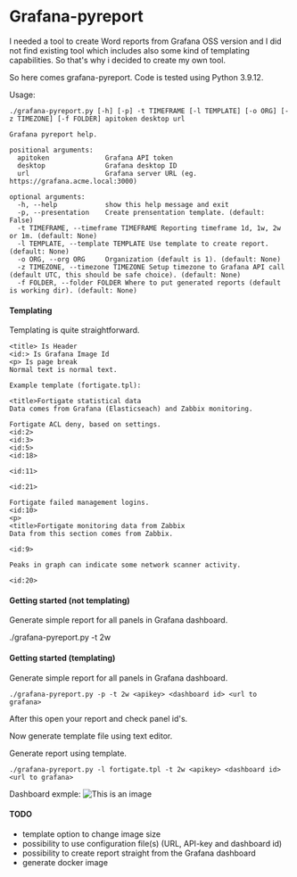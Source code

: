 # Grafana-pyreport

I needed a tool to create Word reports from Grafana OSS version and I did not find existing tool
which includes also some kind of templating capabilities. So that's why i decided to create my own tool.

So here comes grafana-pyreport. Code is tested using Python 3.9.12.

Usage:
```
./grafana-pyreport.py [-h] [-p] -t TIMEFRAME [-l TEMPLATE] [-o ORG] [-z TIMEZONE] [-f FOLDER] apitoken desktop url

Grafana pyreport help.

positional arguments:
  apitoken              Grafana API token
  desktop               Grafana desktop ID
  url                   Grafana server URL (eg. https://grafana.acme.local:3000)

optional arguments:
  -h, --help            show this help message and exit
  -p, --presentation    Create prensentation template. (default: False)
  -t TIMEFRAME, --timeframe TIMEFRAME Reporting timeframe 1d, 1w, 2w or 1m. (default: None)
  -l TEMPLATE, --template TEMPLATE Use template to create report. (default: None)
  -o ORG, --org ORG     Organization (default is 1). (default: None)
  -z TIMEZONE, --timezone TIMEZONE Setup timezone to Grafana API call (default UTC, this should be safe choice). (default: None)
  -f FOLDER, --folder FOLDER Where to put generated reports (default is working dir). (default: None)
  ```

#### Templating
Templating is quite straightforward.

```
<title> Is Header
<id:> Is Grafana Image Id
<p> Is page break
Normal text is normal text.

Example template (fortigate.tpl):

<title>Fortigate statistical data
Data comes from Grafana (Elasticseach) and Zabbix monitoring.

Fortigate ACL deny, based on settings.
<id:2>
<id:3>
<id:5>
<id:18>

<id:11>

<id:21>

Fortigate failed management logins.
<id:10>
<p>
<title>Fortigate monitoring data from Zabbix
Data from this section comes from Zabbix.

<id:9>

Peaks in graph can indicate some network scanner activity.

<id:20>
```

#### Getting started (not templating)
Generate simple report for all panels in Grafana dashboard.

./grafana-pyreport.py -t 2w <apikey> <dashboard id> <url to grafana>

#### Getting started (templating)
Generate simple report for all panels in Grafana dashboard.
```
./grafana-pyreport.py -p -t 2w <apikey> <dashboard id> <url to grafana>
```
After this open your report and check panel id's.
  
Now generate template file using text editor.

Generate report using template.
```
./grafana-pyreport.py -l fortigate.tpl -t 2w <apikey> <dashboard id> <url to grafana>
```

Dashboard exmple:
![This is an image](https://myoctocat.com/assets/images/base-octocat.svg)

#### TODO
- template option to change image size
- possibility to use configuration file(s) (URL, API-key and dashboard id)
- possibility to create report straight from the Grafana dashboard
- generate docker image
